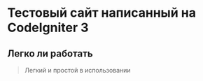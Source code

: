 Тестовый сайт написанный на CodeIgniter 3
====

Легко ли работать
--

> Легкий и простой в использовании


